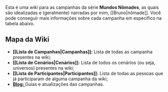 Esta é uma *wiki* para as campanhas da série **Mundos Nômades**, as quais são idealizadas e (geralmente) narradas por mim, [[Bruno|nômade]]. Você pode conseguir mais informações sobre cada campanha em específico na tabela abaixo.

## Mapa da Wiki

- **[[Lista de Campanhas|Campanhas]]:** Lista de todas as campanha presentes na wiki;
- **[[Lista de Cenários|Cenários]]:** Lista de todos os cenários (ou seja, universos) presentes na wiki;
- **[[Lista de Participantes|Participantes]]:** Lista de todas as pessoas que já participaram de alguma campanha da wiki;
- **<a href="blog/">Blog: </a>** Guias e atualizações das campanhas.